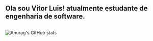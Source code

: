 ## Ola sou Vitor Luis! atualmente estudante de engenharia de software.
  
  ##
   ![Anurag's GitHub stats](https://github-readme-stats.vercel.app/api?vitorlescola=anuraghazra&show_icons=true&theme=transparent)
   
      
